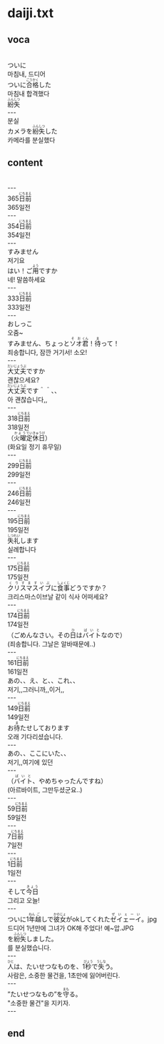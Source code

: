 <h1>daiji.txt</h1>
<h2>voca</h2><br>
ついに<br>
마침내, 드디어<br>
ついに<Ruby><rb>合格</rb><rt>ごうかく</rt></Ruby>した<br>
마침내 합격했다<br>
<Ruby><rb>紛失</rb><rt>ふんしつ</rt></Ruby><br>
---<br>
분실<br>
カメラを<Ruby><rb>紛失</rb><rt>ふんしつ</rt></Ruby>した<br>
카메라를 분실했다<br>
<h2>content</h2><br>
---<br>
365<Ruby><rb>日前</rb><rt>にちまえ</rt></Ruby><br>
365일전<br>
---<br>
354<Ruby><rb>日前</rb><rt>にちまえ</rt></Ruby><br>
354일전<br>
---<br>
すみません<br>
저기요<br>
はい！ご<Ruby><rb>用</rb><rt>よう</rt></Ruby>ですか<br>
네! 말씀하세요<br>
---<br>
333<Ruby><rb>日前</rb><rt>にちまえ</rt></Ruby><br>
333일전<br>
---<br>
おしっこ<br>
오줌~<br>
すみません、ちょっと<Ruby><rb>ソオ</rb><rt>そお</rt></Ruby><Ruby><rb>君</rb><rt>くん</rt></Ruby>！<Ruby><rb>待</rb><rt>ま</rt></Ruby>って！<br>
죄송합니다, 잠깐 거기서! 소오!<br>
---<br>
<Ruby><rb>大丈夫</rb><rt>だいじょうぶ</rt></Ruby>ですか<br>
괜찮으세요?<br>
<Ruby><rb>大丈夫</rb><rt>だいじょうぶ</rt></Ruby>です＾＾、、<br>
아 괜찮습니다,,<br>
---<br>
318<Ruby><rb>日前</rb><rt>にちまえ</rt></Ruby><br>
318일전<br>
（<Ruby><rb>火曜</rb><rt>かよう</rt></Ruby><Ruby><rb>定休日</rb><rt>ていきゅうび</rt></Ruby>）<br>
(화요일 정기 휴무일)<br>
---<br>
299<Ruby><rb>日前</rb><rt>にちまえ</rt></Ruby><br>
299일전<br>
---<br>
246<Ruby><rb>日前</rb><rt>にちまえ</rt></Ruby><br>
246일전<br>
---<br>
195<Ruby><rb>日前</rb><rt>にちまえ</rt></Ruby><br>
195일전<br>
<Ruby><rb>失礼</rb><rt>しつれい</rt></Ruby>します<br>
실례합니다<br>
---<br>
175<Ruby><rb>日前</rb><rt>にちまえ</rt></Ruby><br>
175일전<br>
<Ruby><rb>クリスマスイブ</rb><rt>くりすますいぶ</rt></Ruby>に<Ruby><rb>食事</rb><rt>しょくじ</rt></Ruby>どうですか？<br>
크리스마스이브날 같이 식사 어떠세요?<br>
---<br>
174<Ruby><rb>日前</rb><rt>にちまえ</rt></Ruby><br>
174일전<br>
（ごめんなさい。その<Ruby><rb>日</rb><rt>ひ</rt></Ruby>は<Ruby><rb>バイト</rb><rt>ばいと</rt></Ruby>なので）<br>
(죄송합니다. 그날은 알바때문에..)<br>
---<br>
161<Ruby><rb>日前</rb><rt>にちまえ</rt></Ruby><br>
161일전<br>
あの、、え、と、、これ、、<br>
저기,,그러니까,,이거,,<br>
---<br>
149<Ruby><rb>日前</rb><rt>にちまえ</rt></Ruby><br>
149일전<br>
お<Ruby><rb>待</rb><rt>ま</rt></Ruby>たせしております<br>
오래 기다리셨습니다.<br>
---<br>
あの、、ここにいた、、<br>
저기,,여기에 있던<br>
---<br>
（<Ruby><rb>バイト</rb><rt>ばいと</rt></Ruby>、やめちゃったんですね）<br>
(아르바이트, 그만두셨군요..)<br>
---<br>
59<Ruby><rb>日前</rb><rt>にちまえ</rt></Ruby><br>
59일전<br>
---<br>
7<Ruby><rb>日前</rb><rt>にちまえ</rt></Ruby><br>
7일전<br>
---<br>
1<Ruby><rb>日前</rb><rt>にちまえ</rt></Ruby><br>
1일전<br>
---<br>
そして<Ruby><rb>今日</rb><rt>きょう</rt></Ruby><br>
그리고 오늘!<br>
---<br>
ついに1<Ruby><rb>年</rb><rt>ねん</rt></Ruby><Ruby><rb>越</rb><rt>ご</rt></Ruby>しで<Ruby><rb>彼女</rb><rt>かのじょ</rt></Ruby>がokしてくれた<Ruby><rb>ゼイェーイ</rb><rt>ぜいぇーい</rt></Ruby>。jpg<br>
드디어 1년만에 그녀가 OK해 주었다! 예~압.JPG<br>
を<Ruby><rb>紛失</rb><rt>ふんしつ</rt></Ruby>しました。<br>
를 분실했습니다.<br>
---<br>
<Ruby><rb>人</rb><rt>ひと</rt></Ruby>は、たいせつなものを、1<Ruby><rb>秒</rb><rt>びょう</rt></Ruby>で<Ruby><rb>失</rb><rt>うしな</rt></Ruby>う。<br>
사람은, 소중한 물건을, 1초만에 잃어버린다.<br>
---<br>
”たいせつなもの”を<Ruby><rb>守</rb><rt>まも</rt></Ruby>る。<br>
"소중한 물건"을 지키자.<br>
---<br>
<h2>end</h2>

